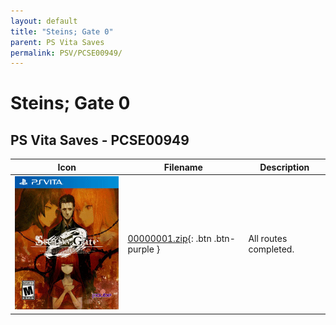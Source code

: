 ```yaml
---
layout: default
title: "Steins; Gate 0"
parent: PS Vita Saves
permalink: PSV/PCSE00949/
---
```

# Steins; Gate 0

## PS Vita Saves - PCSE00949

| Icon | Filename | Description |
|------|----------|-------------|
| ![Steins; Gate 0](icon0.png) | [00000001.zip](00000001.zip){: .btn .btn-purple } | All routes completed.  |
